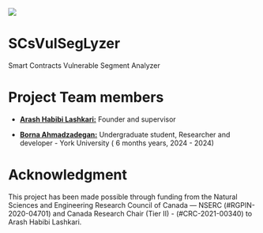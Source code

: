 ![](https://github.com/ahlashkari/SCsVulSegLyzer/blob/master/bccc.jpg)

# SCsVulSegLyzer
Smart Contracts Vulnerable Segment Analyzer 








# Project Team members 

* [**Arash Habibi Lashkari:**](http://ahlashkari.com/index.asp) Founder and supervisor

* [**Borna Ahmadzadegan:**](https://github.com/BobMcDear) Undergraduate student, Researcher and developer - York University ( 6 months years, 2024 - 2024)


# Acknowledgment

This project has been made possible through funding from the Natural Sciences and Engineering Research Council of Canada — NSERC (#RGPIN-2020-04701) and Canada Research Chair (Tier II) - (#CRC-2021-00340) to Arash Habibi Lashkari.
